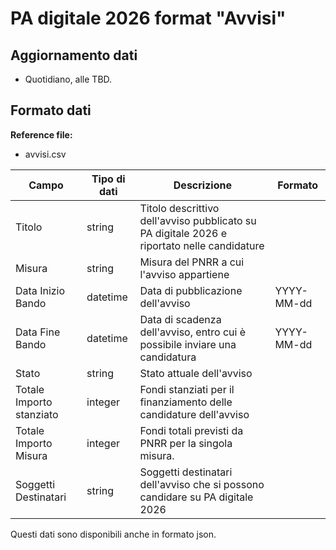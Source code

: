 # PA digitale 2026 format "Avvisi"

## Aggiornamento dati
- Quotidiano, alle TBD. 

## Formato dati

**Reference file:** 
* avvisi.csv<br>

| Campo | Tipo di dati | Descrizione | Formato |
| --- | --- | --- | --- |
| Titolo | string | Titolo descrittivo dell'avviso pubblicato su PA digitale 2026 e riportato nelle candidature| |
| Misura | string | Misura del PNRR a cui l'avviso appartiene | |
| Data Inizio Bando | datetime | Data di pubblicazione dell'avviso | YYYY-MM-dd|
| Data Fine Bando | datetime | Data di scadenza dell'avviso, entro cui è possibile inviare una candidatura | YYYY-MM-dd|
| Stato| string | Stato attuale dell'avviso | |
| Totale Importo stanziato| integer | Fondi stanziati per il finanziamento delle candidature dell'avviso | |
| Totale Importo Misura| integer | Fondi totali previsti da PNRR per la singola misura. | |
| Soggetti Destinatari| string | Soggetti destinatari dell'avviso che si possono candidare su PA digitale 2026 | |

Questi dati sono disponibili anche in formato json.
